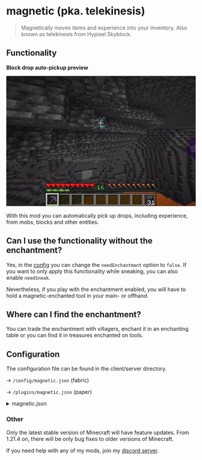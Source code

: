 # magnetic (pka. telekinesis)

> Magnetically moves items and experience into your inventory. Also known as telekinesis from Hypixel Skyblock.

## Functionality

**Block drop auto-pickup preview**

![Block drop auto-pickup preview](https://raw.githubusercontent.com/btwonion/magnetic/refs/heads/master/media/magnetic-showcase-cave.gif)

With this mod you can automatically pick up drops, including experience, from mobs, blocks and other entities.

## Can I use the functionality without the enchantment?

Yes, in the [config](#Configuration) you can change the `needEnchantment` option to `false`. If you want to only apply
this functionality while sneaking, you can also enable `needSneak`.

Nevertheless, if you play with the enchantment enabled, you will have to hold a magnetic-enchanted tool in your main- or
offhand.

## Where can I find the enchantment?

You can trade the enchantment with villagers, enchant it in an enchanting table or you can find it in treasures
enchanted on tools.

## Configuration

The configuration file can be found in the client/server directory.

-> `/config/magnetic.json` (fabric) 

-> `/plugins/magnetic.json` (paper) 

<details>
<summary>magnetic.json</summary>

```json5
{
    "version": 1,
    // For migration purposes only, just ignore this.
    "config": {
        "needEnchantment": true,
        // Defines whether Magnetic should without or with the enchantment on the tool.
        "needSneak": false,
        // Defines whether the player should have to sneak to use Magnetic.
        "expAllowed": true,
        // Enables the use of Magnetic for exp drops.
        "itemsAllowed": true
        // Enables the use of Magnetic for item drops.
    }
}
```

</details>

### Other

Only the latest stable version of Minecraft will have feature updates. From 1.21.4 on, there will be only bug fixes to
older versions of Minecraft.

If you need help with any of my mods, join my [discord server](https://nyon.dev/discord).
